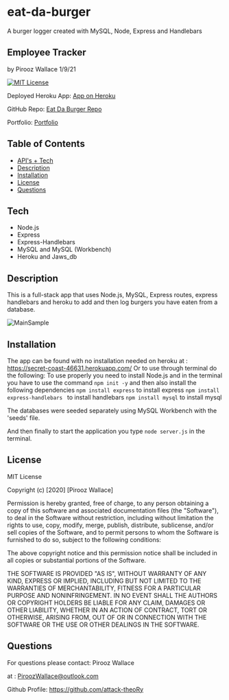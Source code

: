 # eat-da-burger
 A burger logger created with MySQL, Node, Express and Handlebars





## Employee Tracker

by Pirooz Wallace
1/9/21


[![MIT License](https://img.shields.io/badge/license-MIT-blue.svg)](#license)

Deployed Heroku App: [App on Heroku](https://secret-coast-46631.herokuapp.com/)

GitHub Repo: [Eat Da Burger Repo](https://github.com/attack-theoRy/eat-da-burger)


Portfolio: [Portfolio](https://attack-theory.github.io/Portfolio/)


## Table of Contents
* [API's + Tech](#tech)
* [Description](#description)
* [Installation](#installation)
* [License](#license)
* [Questions](#questions)

## Tech
* Node.js
* Express
* Express-Handlebars
* MySQL and MySQL (Workbench)
* Heroku and Jaws_db


## Description

This is a full-stack app that uses Node.js, MySQL, Express routes, express handlebars and heroku to add and then log burgers you have eaten from a database. 

![MainSample](MainSample.PNG)




## Installation

The app can be found with no installation needed on heroku at :  https://secret-coast-46631.herokuapp.com/
Or to use through terminal do the following:
To use properly you need to install Node.js and in the terminal you have to use the command 
``` npm init -y ```
and then also install the following dependencies 
``` npm install express ```  to install express
``` npm install express-handlebars  ``` to install handlebars
``` npm install mysql ``` to install mysql

The databases were seeded separately using MySQL Workbench with the 'seeds' file.


And then finally to start the application you type ``` node server.js ``` in the terminal.

## License

MIT License

Copyright (c) [2020] [Pirooz Wallace]

Permission is hereby granted, free of charge, to any person obtaining a copy
of this software and associated documentation files (the "Software"), to deal
in the Software without restriction, including without limitation the rights
to use, copy, modify, merge, publish, distribute, sublicense, and/or sell
copies of the Software, and to permit persons to whom the Software is
furnished to do so, subject to the following conditions:

The above copyright notice and this permission notice shall be included in all
copies or substantial portions of the Software.

THE SOFTWARE IS PROVIDED "AS IS", WITHOUT WARRANTY OF ANY KIND, EXPRESS OR
IMPLIED, INCLUDING BUT NOT LIMITED TO THE WARRANTIES OF MERCHANTABILITY,
FITNESS FOR A PARTICULAR PURPOSE AND NONINFRINGEMENT. IN NO EVENT SHALL THE
AUTHORS OR COPYRIGHT HOLDERS BE LIABLE FOR ANY CLAIM, DAMAGES OR OTHER
LIABILITY, WHETHER IN AN ACTION OF CONTRACT, TORT OR OTHERWISE, ARISING FROM,
OUT OF OR IN CONNECTION WITH THE SOFTWARE OR THE USE OR OTHER DEALINGS IN THE
SOFTWARE.

## Questions
For questions please contact: Pirooz Wallace

at : PiroozWallace@outlook.com

Github Profile: https://github.com/attack-theoRy
